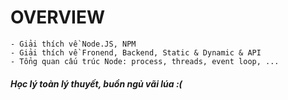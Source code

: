 # OVERVIEW

    - Giải thích về Node.JS, NPM
    - Giải thích về Fronend, Backend, Static & Dynamic & API
    - Tổng quan cấu trúc Node: process, threads, event loop, ...

##### Học lý toàn lý thuyết, buồn ngủ vãi lúa :(